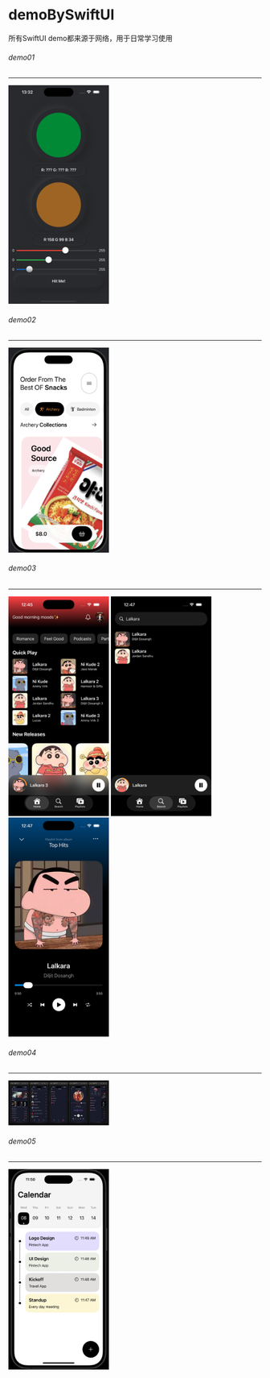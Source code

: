 # demoBySwiftUI
所有SwiftUI demo都来源于网络，用于日常学习使用

###### demo01
*****
<p align="left">
<img src="https://github.com/sxm5220/demoBySwiftUI/blob/main/pages/d1/01.png" width="200" alt="截图" />
</p>

###### demo02
*****
<p align="left">
<img src="https://github.com/sxm5220/demoBySwiftUI/blob/main/pages/d2/01.png" width="200" alt="截图" />
</p>

###### demo03
*****
<p align="left">
<img src="https://github.com/sxm5220/demoBySwiftUI/blob/main/pages/d3/01.png" width="200" alt="截图" />
<img src="https://github.com/sxm5220/demoBySwiftUI/blob/main/pages/d3/02.png" width="200" alt="截图" />
<img src="https://github.com/sxm5220/demoBySwiftUI/blob/main/pages/d3/03.png" width="200" alt="截图" />
</p>

###### demo04
*****
<p align="left">
<img src="https://github.com/sxm5220/demoBySwiftUI/blob/main/pages/d4/01.jpg" width="200" alt="截图" />
</p>

###### demo05
*****
<p align="left">
<img src="https://github.com/sxm5220/demoBySwiftUI/blob/main/pages/d5/01.jpg" width="200" alt="截图" />
</p>

